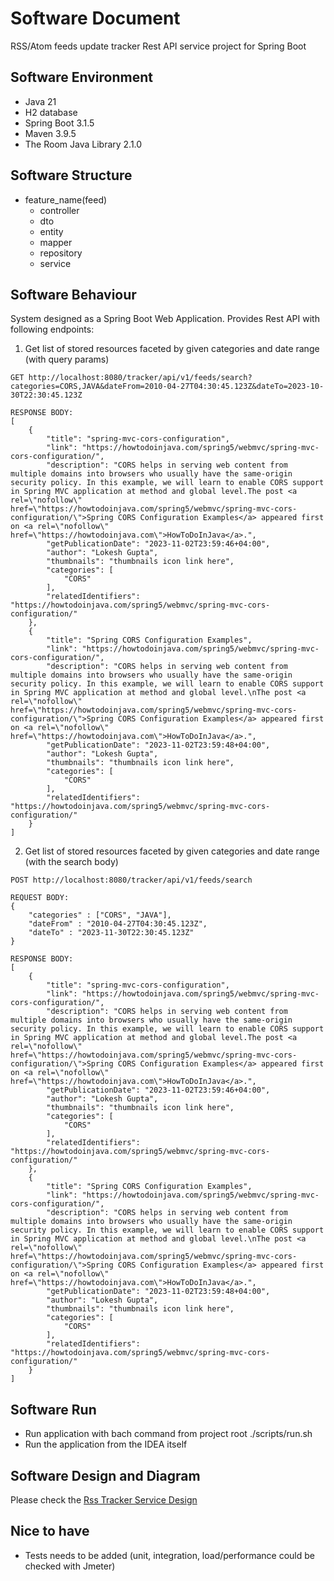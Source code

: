 # Software Document
RSS/Atom feeds update tracker Rest API service project for Spring Boot

## Software Environment

- Java 21
- H2 database
- Spring Boot 3.1.5
- Maven 3.9.5
- The Room Java Library 2.1.0

## Software Structure
- feature_name(feed) 
  - controller
  - dto
  - entity
  - mapper
  - repository
  - service

## Software Behaviour
System designed as a Spring Boot Web Application. Provides Rest API with following endpoints:

1. Get list of stored resources faceted by given categories and date range (with query params) 
```
GET http://localhost:8080/tracker/api/v1/feeds/search?categories=CORS,JAVA&dateFrom=2010-04-27T04:30:45.123Z&dateTo=2023-10-30T22:30:45.123Z

RESPONSE BODY:
[
    {
        "title": "spring-mvc-cors-configuration",
        "link": "https://howtodoinjava.com/spring5/webmvc/spring-mvc-cors-configuration/",
        "description": "CORS helps in serving web content from multiple domains into browsers who usually have the same-origin security policy. In this example, we will learn to enable CORS support in Spring MVC application at method and global level.The post <a rel=\"nofollow\" href=\"https://howtodoinjava.com/spring5/webmvc/spring-mvc-cors-configuration/\">Spring CORS Configuration Examples</a> appeared first on <a rel=\"nofollow\" href=\"https://howtodoinjava.com\">HowToDoInJava</a>.",
        "getPublicationDate": "2023-11-02T23:59:46+04:00",
        "author": "Lokesh Gupta",
        "thumbnails": "thumbnails icon link here",
        "categories": [
            "CORS"
        ],
        "relatedIdentifiers": "https://howtodoinjava.com/spring5/webmvc/spring-mvc-cors-configuration/"
    },
    {
        "title": "Spring CORS Configuration Examples",
        "link": "https://howtodoinjava.com/spring5/webmvc/spring-mvc-cors-configuration/",
        "description": "CORS helps in serving web content from multiple domains into browsers who usually have the same-origin security policy. In this example, we will learn to enable CORS support in Spring MVC application at method and global level.\nThe post <a rel=\"nofollow\" href=\"https://howtodoinjava.com/spring5/webmvc/spring-mvc-cors-configuration/\">Spring CORS Configuration Examples</a> appeared first on <a rel=\"nofollow\" href=\"https://howtodoinjava.com\">HowToDoInJava</a>.",
        "getPublicationDate": "2023-11-02T23:59:48+04:00",
        "author": "Lokesh Gupta",
        "thumbnails": "thumbnails icon link here",
        "categories": [
            "CORS"
        ],
        "relatedIdentifiers": "https://howtodoinjava.com/spring5/webmvc/spring-mvc-cors-configuration/"
    }
]
```

2. Get list of stored resources faceted by given categories and date range (with the search body)
``` 
POST http://localhost:8080/tracker/api/v1/feeds/search

REQUEST BODY:
{
    "categories" : ["CORS", "JAVA"],
    "dateFrom" : "2010-04-27T04:30:45.123Z",
    "dateTo" : "2023-11-30T22:30:45.123Z"
}
    
RESPONSE BODY:
[
    {
        "title": "spring-mvc-cors-configuration",
        "link": "https://howtodoinjava.com/spring5/webmvc/spring-mvc-cors-configuration/",
        "description": "CORS helps in serving web content from multiple domains into browsers who usually have the same-origin security policy. In this example, we will learn to enable CORS support in Spring MVC application at method and global level.The post <a rel=\"nofollow\" href=\"https://howtodoinjava.com/spring5/webmvc/spring-mvc-cors-configuration/\">Spring CORS Configuration Examples</a> appeared first on <a rel=\"nofollow\" href=\"https://howtodoinjava.com\">HowToDoInJava</a>.",
        "getPublicationDate": "2023-11-02T23:59:46+04:00",
        "author": "Lokesh Gupta",
        "thumbnails": "thumbnails icon link here",
        "categories": [
            "CORS"
        ],
        "relatedIdentifiers": "https://howtodoinjava.com/spring5/webmvc/spring-mvc-cors-configuration/"
    },
    {
        "title": "Spring CORS Configuration Examples",
        "link": "https://howtodoinjava.com/spring5/webmvc/spring-mvc-cors-configuration/",
        "description": "CORS helps in serving web content from multiple domains into browsers who usually have the same-origin security policy. In this example, we will learn to enable CORS support in Spring MVC application at method and global level.\nThe post <a rel=\"nofollow\" href=\"https://howtodoinjava.com/spring5/webmvc/spring-mvc-cors-configuration/\">Spring CORS Configuration Examples</a> appeared first on <a rel=\"nofollow\" href=\"https://howtodoinjava.com\">HowToDoInJava</a>.",
        "getPublicationDate": "2023-11-02T23:59:48+04:00",
        "author": "Lokesh Gupta",
        "thumbnails": "thumbnails icon link here",
        "categories": [
            "CORS"
        ],
        "relatedIdentifiers": "https://howtodoinjava.com/spring5/webmvc/spring-mvc-cors-configuration/"
    }
]
```

## Software Run
- Run application with bach command from project root ./scripts/run.sh
- Run the application from the IDEA itself

## Software Design and Diagram
Please check the [Rss Tracker Service Design](design/rss-tracker-service-draft-design-flow.drawio)

## Nice to have
- Tests needs to be added (unit, integration, load/performance could be checked with Jmeter)
